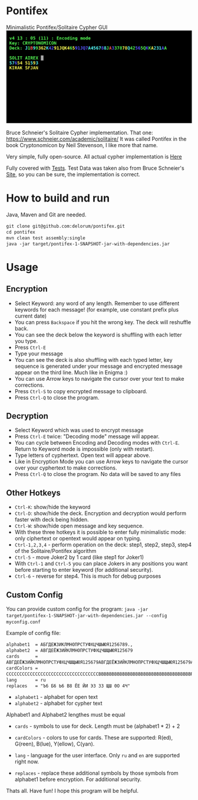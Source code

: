 # Pontifex
Minimalistic Pontifex/Solitaire Cypher GUI
![](https://raw.githubusercontent.com/delorum/pontifex/master/pontifex_v4.png)

Bruce Schneier's Solitaire Cypher implementation. That one: https://www.schneier.com/academic/solitaire/ It was called Pontifex in the book Cryptonomicon by Neil Stevenson, I like more that name.

Very simple, fully open-source. All actual cypher implementation is [Here](https://github.com/delorum/pontifex/blob/master/src/main/scala/pontifex/Pontifex.scala)

Fully covered with [Tests](https://github.com/delorum/pontifex/blob/master/src/test/scala/pontifex/PontifexTest.scala). Test Data was taken also from Bruce Schneier's [Site](https://www.schneier.com/wp-content/uploads/2015/12/sol-test.txt), so you can be sure, the implementation is correct.

# How to build and run
Java, Maven and Git are needed.
```
git clone git@github.com:delorum/pontifex.git
cd pontifex
mvn clean test assembly:single
java -jar target/pontifex-1-SNAPSHOT-jar-with-dependencies.jar
```

# Usage

## Encryption

- Select Keyword: any word of any length. Remember to use different keywords for each message! (for example, use constant prefix plus current date)
- You can press `Backspace` if you hit the wrong key. The deck will reshuffle back.
- You can see the deck below the keyword is shuffling with each letter you type.
- Press `Ctrl-E`
- Type your message
- You can see the deck is also shuffling with each typed letter, key sequence is generated under your message and encrypted message appear on the third line. Much like in Enigma :)
- You can use Arrow keys to navigate the cursor over your text to make corrections.
- Press `Ctrl-S` to copy encrypted message to clipboard.
- Press `Ctrl-Q` to close the program.

## Decryption

- Select Keyword which was used to encrypt message
- Press `Ctrl-E` twice: "Decoding mode" message will appear.
- You can cycle between Encoding and Decoding modes with `Ctrl-E`. Return to Keyword mode is impossible (only with restart).
- Type letters of cyphertext. Open text will appear above.
- Like in Encryption Mode you can use Arrow keys to navigate the cursor over your cyphertext to make corrections.
- Press `Ctrl-Q` to close the program. No data will be saved to any files

## Other Hotkeys

- `Ctrl-K`: show/hide the keyword
- `Ctrl-D`: show/hide the deck. Encryption and decryption would perform faster with deck being hidden.
- `Ctrl-W`: show/hide open message and key sequence.
- With these three hotkeys it is possible to enter fully minimalistic mode: only ciphertext or opentext would appear on typing.
- `Ctrl-1,2,3,4` - perform operation on the deck: step1, step2, step3, step4 of the Solitaire/Pontifex algorithm
- `Ctrl-5` - move Joker2 by 1 card (like step1 for Joker1)
- With `Ctrl-1` and `Ctrl-5` you can place Jokers in any positions you want before starting to enter keyword (for additional security).
- `Ctrl-6` - reverse for step4. This is much for debug purposes

## Custom Config

You can provide custom config for the program:
```java -jar target/pontifex-1-SNAPSHOT-jar-with-dependencies.jar --config myconfig.conf```

Example of config file:
```
alphabet1  = АБГДЕЖЗИКЛМНОПРСТУФХЦЧШЫЮЯ1256789.,
alphabet2  = АВГДЕЁЖЗИЙКЛМНОПРСТУФХЦЧШЩЫЮЯ125679
cards      = АВГДЕЁЖЗИЙКЛМНОПРСТУФХЦЧШЩЫЮЯ125679АВГДЕЁЖЗИЙКЛМНОПРСТУФХЦЧШЩЫЮЯ125679АВ
cardColors = CCCCCCCCCCCCCCCCCCCCCCCCCCCCCCCCCCCBBBBBBBBBBBBBBBBBBBBBBBBBBBBBBBBBBBRR
lang       = ru
replaces   = "Ъ6 Б6 Ь6 В8 ЁЕ ЙИ ЭЗ 3З ЩШ 0О 4Ч"
```

- `alphabet1` - alphabet for open text
- `alphabet2` - alphabet for cypher text

Alphabet1 and Alphabet2 lengthes must be equal

- `cards` - symbols to use for deck. Length must be (alphabet1 * 2) + 2
- `cardColors` - colors to use for cards. These are supported: R(ed), G(reen), B(lue), Y(ellow), C(yan).

- `lang` - language for the user interface. Only `ru` and `en` are supported right now.

- `replaces` - replace these additional symbols by those symbols from alphabet1 before encryption. For additional security.

Thats all. Have fun! I hope this program will be helpful.
